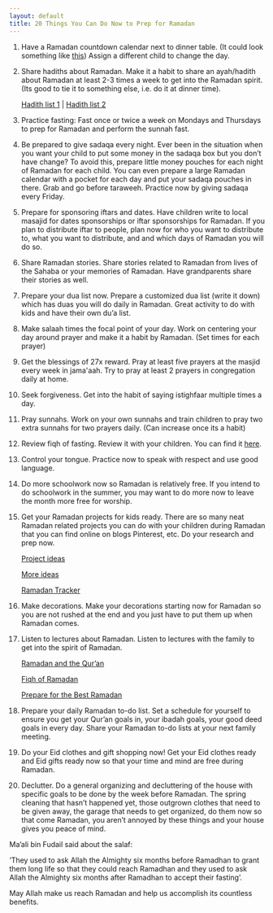 ```yaml
---
layout: default
title: 20 Things You Can Do Now to Prep for Ramadan
---
```


1. Have a Ramadan countdown calendar next to dinner table. (It could look something like [this](http://eighteen25.blogspot.com/2010/11/christmas-advents-countdown-clipboard.html)) Assign a different child to change the day.

2. Share hadiths about Ramadan. Make it a habit to share an ayah/hadith about Ramadan at least 2-3 times a week to get into the Ramadan spirit. (Its good to tie it to something else, i.e. do it at dinner time). 

    [Hadith list 1](http://www.jannah.org/ramadan/ramadanhadiths.html) | [Hadith list 2](http://www.onislam.net/english/shariah/hadith/hadith-collections/463297-15-hadiths-about-ramadan.html)

3. Practice fasting: Fast once or twice a week on Mondays and Thursdays to prep for Ramadan and perform the sunnah fast.

4. Be prepared to give sadaqa every night. Ever been in the situation when you want your child to put some money in the sadaqa box but you don’t have change? To avoid this, prepare little money pouches for each night of Ramadan for each child. You can even prepare a large Ramadan calendar with a pocket for each day and put your sadaqa pouches in there. Grab and go before taraweeh. Practice now by giving sadaqa every Friday.

5. Prepare for sponsoring iftars and dates. Have children write to local masajid for dates sponsorships or iftar sponsorships for Ramadan. If you plan to distribute iftar to people, plan now for who you want to distribute to, what you want to distribute, and and which days of Ramadan you will do so.

6. Share Ramadan stories. Share stories related to Ramadan from lives of the Sahaba or your memories of Ramadan. Have grandparents share their stories as well.

7. Prepare your dua list now. Prepare a customized dua list (write it down) which has duas you will do daily in Ramadan. Great activity to do with kids and have their own du’a list. 

8.  Make salaah times the focal point of your day. Work on centering your day around prayer and make it a habit by Ramadan. (Set times for each prayer)

9. Get the blessings of 27x reward. Pray at least five prayers at the masjid every week in jama'aah. Try to pray at least 2 prayers in congregation daily at home.

10. Seek forgiveness. Get into the habit of saying istighfaar multiple times a day.

11. Pray sunnahs. Work on your own sunnahs and train children to pray two extra sunnahs for two prayers daily. (Can increase once its a habit)

12. Review fiqh of fasting.  Review it with your children. You can find it [here](http://d1.islamhouse.com/data/en/ih_books/single/en_Fiqh_of_Fasting.pdf).

13. Control your tongue. Practice now to speak with respect and use good language.  

14. Do more schoolwork now so Ramadan is relatively free. If you intend to do schoolwork in the summer, you may want to do more now to leave the month more free for worship. 

15. Get your Ramadan projects for kids ready. There are so many neat Ramadan related projects you can do with your children during Ramadan that you can find online on blogs Pinterest, etc. Do your research and prep now. 

    [Project ideas](http://www.pinterest.com/HomeschoolDivas/homeschooling-ramadan/)

    [More ideas](http://www.pinterest.com/search/pins/?q=kids%20ramadan%20activities)

    [Ramadan Tracker](http://myramadan.co.uk/wp-content/uploads/2010/08/MyRamadanTracker1.pdf)

16. Make decorations. Make your decorations starting now for Ramadan so you are not rushed at the end and you just have to put them up when Ramadan comes. 

17. Listen to lectures about Ramadan. Listen to lectures with the family to get into the spirit of Ramadan. 

    [Ramadan and the Qur’an](https://www.youtube.com/watch?v=3RDhYeskaSg)

    [Fiqh of Ramadan](https://www.youtube.com/watch?v=bdx12AB1IdI)

    [Prepare for the Best Ramadan](https://www.youtube.com/watch?v=QdyJFEcy33Y)

18. Prepare your daily Ramadan to-do list. Set a schedule for yourself to ensure you get your Qur’an goals in, your ibadah goals, your good deed goals in every day. Share your Ramadan to-do lists at your next family meeting.

19. Do your Eid clothes and gift shopping now! Get your Eid clothes ready and Eid gifts ready now so that your time and mind are free during Ramadan.

20. Declutter. Do a general organizing and decluttering of the house with specific goals to be done by the week before Ramadan. The spring cleaning that hasn’t happened yet, those outgrown clothes that need to be given away, the garage that needs to get organized, do them now so that come Ramadan, you aren’t annoyed by these things and your house gives you peace of mind. 

Ma’ali bin Fudail said about the salaf:

‘They used to ask Allah the Almighty six months before Ramadhan to grant them long life so that they could reach Ramadhan and they used to ask Allah the Almighty six months after Ramadhan to accept their fasting’.

May Allah make us reach Ramadan and help us accomplish its countless benefits.


